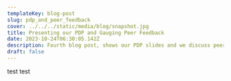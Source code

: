```yaml
---
templateKey: blog-post
slug: pdp_and_peer_feedback
cover: ../../../static/media/blog/snapshot.jpg
title: Presenting our PDP and Gauging Peer Feedback 
date: 2023-10-24T06:30:05.142Z
description: Fourth blog post, shows our PDP slides and we discuss peer feedback
draft: false
---
```

test test